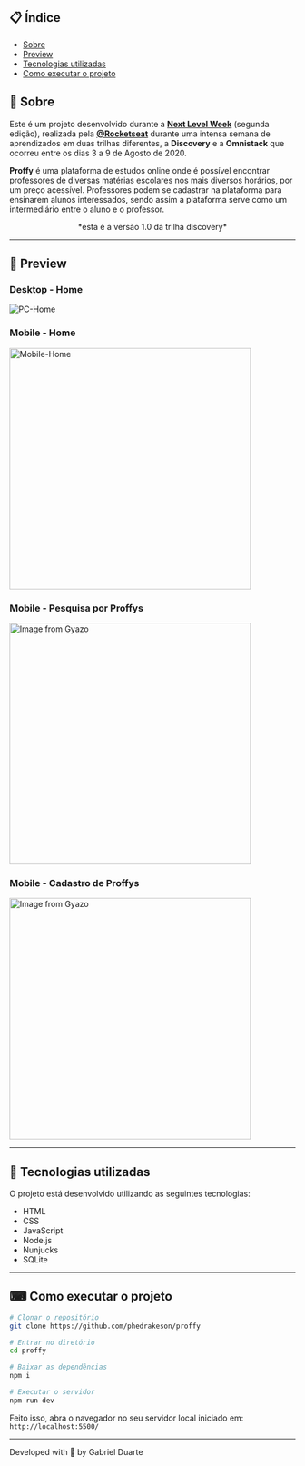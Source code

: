 ## 📋 Índice

- [Sobre](#-Sobre)
- [Preview](#-Preview)
- [Tecnologias utilizadas](#-Tecnologias-utilizadas)
- [Como executar o projeto](#-Como-executar-o-projeto)

## 📖 Sobre 

Este é um projeto desenvolvido durante a **[Next Level Week](https://nextlevelweek.com/)** (segunda edição), realizada pela **[@Rocketseat](https://github.com/Rocketseat)** durante uma intensa semana de aprendizados em duas trilhas diferentes, a **Discovery** e a **Omnistack** que ocorreu entre os dias 3 a 9 de Agosto de 2020.

**Proffy** é uma plataforma de estudos online onde é possível encontrar professores de diversas matérias escolares nos mais diversos horários, por um preço acessível.
Professores podem se cadastrar na plataforma para ensinarem alunos interessados, sendo assim a plataforma serve como um intermediário entre o aluno e o professor.

<p align="center">*esta é a versão 1.0 da trilha discovery*</p>

---

## 👀 Preview

<h3> Desktop - Home </h3>

<img src="https://i.imgur.com/LttOZYn.png" alt="PC-Home">

<h3> Mobile - Home </h3>

<img src="https://i.imgur.com/p7275R9.png" alt="Mobile-Home" width="425">

<h3> Mobile - Pesquisa por Proffys </h3>

<a href="https://gyazo.com/29a1f3ab47b527185f5a07c0865d4408"><img src="https://i.gyazo.com/29a1f3ab47b527185f5a07c0865d4408.gif" alt="Image from Gyazo" width="425"></a>

<h3> Mobile - Cadastro de Proffys </h3>

<a href="https://gyazo.com/0a811fa80f08c3111da14ffb1427d674"><img src="https://i.gyazo.com/0a811fa80f08c3111da14ffb1427d674.gif" alt="Image from Gyazo" width="425"/></a>

--- 

## 🚀 Tecnologias utilizadas

O projeto está desenvolvido utilizando as seguintes tecnologias:

- HTML
- CSS
- JavaScript
- Node.js
- Nunjucks
- SQLite 

--- 

## ⌨ Como executar o projeto

```bash
# Clonar o repositório
git clone https://github.com/phedrakeson/proffy

# Entrar no diretório
cd proffy

# Baixar as dependências
npm i

# Executar o servidor
npm run dev
```

Feito isso, abra o navegador no seu servidor local iniciado em: `http://localhost:5500/`

---


Developed with 💜 by Gabriel Duarte
